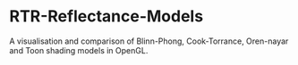 # RTR-Reflectance-Models
 A visualisation and comparison of Blinn-Phong, Cook-Torrance, Oren-nayar and Toon shading models in OpenGL.
